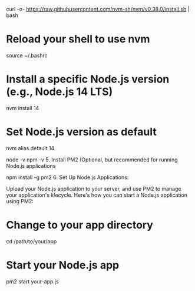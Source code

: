 curl -o- https://raw.githubusercontent.com/nvm-sh/nvm/v0.38.0/install.sh | bash

# Reload your shell to use nvm
source ~/.bashrc

# Install a specific Node.js version (e.g., Node.js 14 LTS)
nvm install 14

# Set Node.js version as default
nvm alias default 14


node -v 
npm -v
5. Install PM2 (Optional, but recommended for running Node.js applications

npm install -g pm2
6. Set Up Node.js Applications:

Upload your Node.js application to your server, and use PM2 to manage your application's lifecycle. Here's how you can start a Node.js application using PM2:

# Change to your app directory
cd /path/to/your/app

# Start your Node.js app
pm2 start your-app.js
